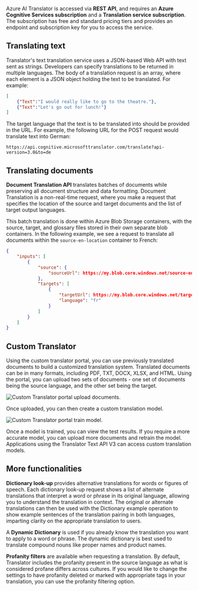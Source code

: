 Azure AI Translator is accessed via **REST API**, and requires an **Azure Cognitive Services subscription** and a **Translation service subscription**. The subscription has free and standard pricing tiers and provides an endpoint and subscription key for you to access the service.

## Translating text

Translator's text translation service uses a JSON-based Web API with text sent as strings. Developers can specify translations to be returned in multiple languages. The body of a translation request is an array, where each element is a JSON object holding the text to be translated. For example:

```json
[
    {"Text":"I would really like to go to the theatre."},
    {"Text":"Let's go out for lunch!"}
]
```

The target language that the text is to be translated into should be provided in the URL. For example, the following URL for the POST request would translate text into German:

```http
https://api.cognitive.microsofttranslator.com/translate?api-version=3.0&to=de
```

## Translating documents

**Document Translation API** translates batches of documents while preserving all document structure and data formatting. Document Translation is a non-real-time request, where you make a request that specifies the location of the source and target documents and the list of target output languages.

This batch translation is done within Azure Blob Storage containers, with the source, target, and glossary files stored in their own separate blob containers. In the following example, we see a request to translate all documents within the `source-en-location` container to French:

```json
{
    "inputs": [
        {
            "source": {
                "sourceUrl": https://my.blob.core.windows.net/source-en-location
            },
            "targets": [
                {
                    "targetUrl": https://my.blob.core.windows.net/target-fr-location,
                    "language": "fr"
                }
            ]
        }
    ]
}
```

## Custom Translator

Using the custom translator portal, you can use previously translated documents to build a customized translation system. Translated documents can be in many formats, including PDF, TXT, DOCX, XLSX, and HTML. Using the portal, you can upload two sets of documents - one set of documents being the source language, and the other set being the target.

![Custom Translator portal upload documents.](../media/3-how-to-upload.png)

Once uploaded, you can then create a custom translation model.

![Custom Translator portal train model.](../media/3-how-to-train.png)

Once a model is trained, you can view the test results. If you require a more accurate model, you can upload more documents and retrain the model. Applications using the Translator Text API V3 can access custom translation models.

## More functionalities

**Dictionary look-up** provides alternative translations for words or figures of speech. Each dictionary look-up request shows a list of alternate translations that interpret a word or phrase in its original language, allowing you to understand the translation in context. The original or alternate translations can then be used with the Dictionary example operation to show example sentences of the translation pairing in both languages, imparting clarity on the appropriate translation to users.

A **Dynamic Dictionary** is used if you already know the translation you want to apply to a word or phrase. The dynamic dictionary is best used to translate compound nouns like proper names and product names.

**Profanity filters** are available when requesting a translation. By default, Translator includes the profanity present in the source language as what is considered profane differs across cultures. If you would like to change the settings to have profanity deleted or marked with appropriate tags in your translation, you can use the profanity filtering option.
